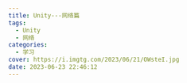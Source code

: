 ```yaml
---
title: Unity---网络篇
tags: 
  - Unity
  - 网络
categories:
  - 学习
cover: https://i.imgtg.com/2023/06/21/OWsteI.jpg
date: 2023-06-23 22:46:12
---
```


